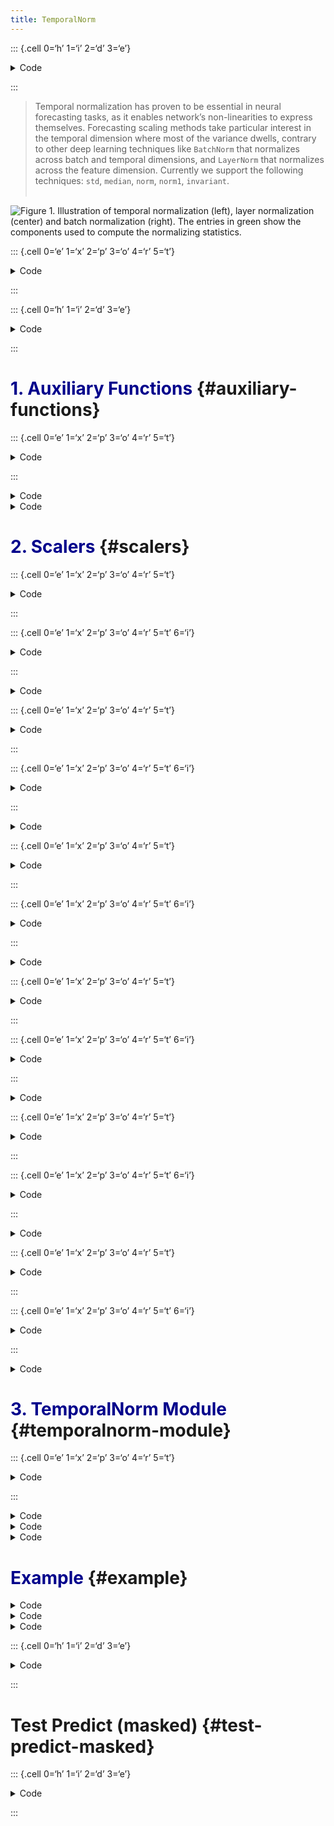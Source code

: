 ```yaml
---
title: TemporalNorm
---
```


::: {.cell 0=‘h’ 1=‘i’ 2=‘d’ 3=‘e’}

<details>
<summary>Code</summary>

``` python
%load_ext autoreload
%autoreload 2
```

</details>

:::

> Temporal normalization has proven to be essential in neural
> forecasting tasks, as it enables network’s non-linearities to express
> themselves. Forecasting scaling methods take particular interest in
> the temporal dimension where most of the variance dwells, contrary to
> other deep learning techniques like `BatchNorm` that normalizes across
> batch and temporal dimensions, and `LayerNorm` that normalizes across
> the feature dimension. Currently we support the following techniques:
> `std`, `median`, `norm`, `norm1`, `invariant`. <br><br>

![Figure 1. Illustration of temporal normalization (left), layer
normalization (center) and batch normalization (right). The entries in
green show the components used to compute the normalizing
statistics.](imgs_models/temporal_norm.png)

::: {.cell 0=‘e’ 1=‘x’ 2=‘p’ 3=‘o’ 4=‘r’ 5=‘t’}

<details>
<summary>Code</summary>

``` python
import torch
import torch.nn as nn
```

</details>

:::

::: {.cell 0=‘h’ 1=‘i’ 2=‘d’ 3=‘e’}

<details>
<summary>Code</summary>

``` python
from nbdev.showdoc import show_doc
import matplotlib.pyplot as plt

plt.rcParams["axes.grid"]=True
plt.rcParams['font.family'] = 'serif'
plt.rcParams["figure.figsize"] = (4,2)
```

</details>

:::

# <span style="color:DarkBlue"> 1. Auxiliary Functions </span> {#auxiliary-functions}

::: {.cell 0=‘e’ 1=‘x’ 2=‘p’ 3=‘o’ 4=‘r’ 5=‘t’}

<details>
<summary>Code</summary>

``` python
def masked_median(x, mask, dim=-1, keepdim=True):
    """ Masked Median

    Compute the median of tensor `x` along dim, ignoring values where 
    `mask` is False. `x` and `mask` need to be broadcastable.

    **Parameters:**<br>
    `x`: torch.Tensor to compute median of along `dim` dimension.<br>
    `mask`: torch Tensor bool with same shape as `x`, where `x` is valid and False
            where `x` should be masked. Mask should not be all False in any column of
            dimension dim to avoid NaNs from zero division.<br>
    `dim` (int, optional): Dimension to take median of. Defaults to -1.<br>
    `keepdim` (bool, optional): Keep dimension of `x` or not. Defaults to True.<br>

    **Returns:**<br>
    `x_median`: torch.Tensor with normalized values.
    """
    x_nan = x.float().masked_fill(mask<1, float("nan"))
    x_median, _ = x_nan.nanmedian(dim=dim, keepdim=keepdim)
    x_median = torch.nan_to_num(x_median, nan=0.0)
    return x_median

def masked_mean(x, mask, dim=-1, keepdim=True):
    """ Masked  Mean

    Compute the mean of tensor `x` along dimension, ignoring values where 
    `mask` is False. `x` and `mask` need to be broadcastable.

    **Parameters:**<br>
    `x`: torch.Tensor to compute mean of along `dim` dimension.<br>
    `mask`: torch Tensor bool with same shape as `x`, where `x` is valid and False
            where `x` should be masked. Mask should not be all False in any column of
            dimension dim to avoid NaNs from zero division.<br>
    `dim` (int, optional): Dimension to take mean of. Defaults to -1.<br>
    `keepdim` (bool, optional): Keep dimension of `x` or not. Defaults to True.<br>

    **Returns:**<br>
    `x_mean`: torch.Tensor with normalized values.
    """
    x_nan = x.float().masked_fill(mask<1, float("nan"))
    x_mean = x_nan.nanmean(dim=dim, keepdim=keepdim)
    x_mean = torch.nan_to_num(x_mean, nan=0.0)
    return x_mean
```

</details>

:::

<details>
<summary>Code</summary>

``` python
show_doc(masked_median, title_level=3)
```

</details>
<details>
<summary>Code</summary>

``` python
show_doc(masked_mean, title_level=3)
```

</details>

# <span style="color:DarkBlue"> 2. Scalers </span> {#scalers}

::: {.cell 0=‘e’ 1=‘x’ 2=‘p’ 3=‘o’ 4=‘r’ 5=‘t’}

<details>
<summary>Code</summary>

``` python
def minmax_scaler(x, mask, eps=1e-6, dim=-1):
    """ MinMax Scaler

    Standardizes temporal features by ensuring its range dweels between
    [0,1] range. This transformation is often used as an alternative 
    to the standard scaler. The scaled features are obtained as:

    $$\mathbf{z} = (\mathbf{x}_{[B,T,C]}-\mathrm{min}({\mathbf{x}})_{[B,1,C]})/
        (\mathrm{max}({\mathbf{x}})_{[B,1,C]}- \mathrm{min}({\mathbf{x}})_{[B,1,C]})$$

    **Parameters:**<br>
    `x`: torch.Tensor input tensor.<br>
    `mask`: torch Tensor bool, same dimension as `x`, indicates where `x` is valid and False
            where `x` should be masked. Mask should not be all False in any column of
            dimension dim to avoid NaNs from zero division.<br>
    `eps` (float, optional): Small value to avoid division by zero. Defaults to 1e-6.<br>
    `dim` (int, optional): Dimension over to compute min and max. Defaults to -1.<br>

    **Returns:**<br>
    `z`: torch.Tensor same shape as `x`, except scaled.
    """
    mask = mask.clone()
    mask[mask==0] = torch.inf
    mask[mask==1] = 0
    x_max = torch.max(torch.nan_to_num(x-mask,nan=-torch.inf), dim=dim, keepdim=True)[0]
    x_min = torch.min(torch.nan_to_num(x+mask,nan=torch.inf), dim=dim, keepdim=True)[0]
    x_max = x_max.type(x.dtype)
    x_min = x_min.type(x.dtype)

    # x_range and prevent division by zero
    x_range = x_max - x_min
    x_range[x_range==0] = 1.0
    x_range = x_range + eps

    z = (x - x_min) / x_range
    return z, x_min, x_range
```

</details>

:::

::: {.cell 0=‘e’ 1=‘x’ 2=‘p’ 3=‘o’ 4=‘r’ 5=‘t’ 6=‘i’}

<details>
<summary>Code</summary>

``` python
def inv_minmax_scaler(z, x_min, x_range):
    return z * x_range + x_min
```

</details>

:::

<details>
<summary>Code</summary>

``` python
show_doc(minmax_scaler, title_level=3)
```

</details>

::: {.cell 0=‘e’ 1=‘x’ 2=‘p’ 3=‘o’ 4=‘r’ 5=‘t’}

<details>
<summary>Code</summary>

``` python
def minmax1_scaler(x, mask, eps=1e-6, dim=-1):
    """ MinMax1 Scaler

    Standardizes temporal features by ensuring its range dweels between
    [-1,1] range. This transformation is often used as an alternative 
    to the standard scaler or classic Min Max Scaler. 
    The scaled features are obtained as:

    $$\mathbf{z} = 2 (\mathbf{x}_{[B,T,C]}-\mathrm{min}({\mathbf{x}})_{[B,1,C]})/ (\mathrm{max}({\mathbf{x}})_{[B,1,C]}- \mathrm{min}({\mathbf{x}})_{[B,1,C]})-1$$

    **Parameters:**<br>
    `x`: torch.Tensor input tensor.<br>
    `mask`: torch Tensor bool, same dimension as `x`, indicates where `x` is valid and False
            where `x` should be masked. Mask should not be all False in any column of
            dimension dim to avoid NaNs from zero division.<br>
    `eps` (float, optional): Small value to avoid division by zero. Defaults to 1e-6.<br>
    `dim` (int, optional): Dimension over to compute min and max. Defaults to -1.<br>

    **Returns:**<br>
    `z`: torch.Tensor same shape as `x`, except scaled.
    """
    # Mask values (set masked to -inf or +inf)
    mask = mask.clone()
    mask[mask==0] = torch.inf
    mask[mask==1] = 0
    x_max = torch.max(torch.nan_to_num(x-mask,nan=-torch.inf), dim=dim, keepdim=True)[0]
    x_min = torch.min(torch.nan_to_num(x+mask,nan=torch.inf), dim=dim, keepdim=True)[0]
    x_max = x_max.type(x.dtype)
    x_min = x_min.type(x.dtype)
    
    # x_range and prevent division by zero
    x_range = x_max - x_min
    x_range[x_range==0] = 1.0
    x_range = x_range + eps

    x = (x - x_min) / x_range
    z = x * (2) - 1
    return z, x_min, x_range
```

</details>

:::

::: {.cell 0=‘e’ 1=‘x’ 2=‘p’ 3=‘o’ 4=‘r’ 5=‘t’ 6=‘i’}

<details>
<summary>Code</summary>

``` python
def inv_minmax1_scaler(z, x_min, x_range):
    z = (z + 1) / 2
    return z * x_range + x_min
```

</details>

:::

<details>
<summary>Code</summary>

``` python
show_doc(minmax1_scaler, title_level=3)
```

</details>

::: {.cell 0=‘e’ 1=‘x’ 2=‘p’ 3=‘o’ 4=‘r’ 5=‘t’}

<details>
<summary>Code</summary>

``` python
def std_scaler(x, mask, dim=-1, eps=1e-6):
    """ Standard Scaler

    Standardizes features by removing the mean and scaling
    to unit variance along the `dim` dimension. 

    For example, for `base_windows` models, the scaled features are obtained as (with dim=1):

    $$\mathbf{z} = (\mathbf{x}_{[B,T,C]}-\\bar{\mathbf{x}}_{[B,1,C]})/\hat{\sigma}_{[B,1,C]}$$

    **Parameters:**<br>
    `x`: torch.Tensor.<br>
    `mask`: torch Tensor bool, same dimension as `x`, indicates where `x` is valid and False
            where `x` should be masked. Mask should not be all False in any column of
            dimension dim to avoid NaNs from zero division.<br>
    `eps` (float, optional): Small value to avoid division by zero. Defaults to 1e-6.<br>
    `dim` (int, optional): Dimension over to compute mean and std. Defaults to -1.<br>

    **Returns:**<br>
    `z`: torch.Tensor same shape as `x`, except scaled.
    """
    x_means = masked_mean(x=x, mask=mask, dim=dim)
    x_stds = torch.sqrt(masked_mean(x=(x-x_means)**2, mask=mask, dim=dim))
    
    # Protect against division by zero
    x_stds[x_stds==0] = 1.0
    x_stds = x_stds + eps

    z = (x - x_means) / x_stds
    return z, x_means, x_stds
```

</details>

:::

::: {.cell 0=‘e’ 1=‘x’ 2=‘p’ 3=‘o’ 4=‘r’ 5=‘t’ 6=‘i’}

<details>
<summary>Code</summary>

``` python
def inv_std_scaler(z, x_mean, x_std):
    return (z * x_std) + x_mean
```

</details>

:::

<details>
<summary>Code</summary>

``` python
show_doc(std_scaler, title_level=3)
```

</details>

::: {.cell 0=‘e’ 1=‘x’ 2=‘p’ 3=‘o’ 4=‘r’ 5=‘t’}

<details>
<summary>Code</summary>

``` python
def robust_scaler(x, mask, dim=-1, eps=1e-6):
    """ Robust Median Scaler

    Standardizes features by removing the median and scaling
    with the mean absolute deviation (mad) a robust estimator of variance.
    This scaler is particularly useful with noisy data where outliers can 
    heavily influence the sample mean / variance in a negative way.
    In these scenarios the median and amd give better results.
    
    For example, for `base_windows` models, the scaled features are obtained as (with dim=1):

    $$\mathbf{z} = (\mathbf{x}_{[B,T,C]}-\\textrm{median}(\mathbf{x})_{[B,1,C]})/\\textrm{mad}(\mathbf{x})_{[B,1,C]}$$
        
    $$\\textrm{mad}(\mathbf{x}) = \\frac{1}{N} \sum_{}|\mathbf{x} - \mathrm{median}(x)|$$

    **Parameters:**<br>
    `x`: torch.Tensor input tensor.<br>
    `mask`: torch Tensor bool, same dimension as `x`, indicates where `x` is valid and False
            where `x` should be masked. Mask should not be all False in any column of
            dimension dim to avoid NaNs from zero division.<br>
    `eps` (float, optional): Small value to avoid division by zero. Defaults to 1e-6.<br>
    `dim` (int, optional): Dimension over to compute median and mad. Defaults to -1.<br>

    **Returns:**<br>
    `z`: torch.Tensor same shape as `x`, except scaled.
    """
    x_median = masked_median(x=x, mask=mask, dim=dim)
    x_mad = masked_median(x=torch.abs(x-x_median), mask=mask, dim=dim)

    # Protect x_mad=0 values
    # Assuming normality and relationship between mad and std
    x_means = masked_mean(x=x, mask=mask, dim=dim)
    x_stds = torch.sqrt(masked_mean(x=(x-x_means)**2, mask=mask, dim=dim))  
    x_mad_aux = x_stds * 0.6744897501960817
    x_mad = x_mad * (x_mad>0) + x_mad_aux * (x_mad==0)
    
    # Protect against division by zero
    x_mad[x_mad==0] = 1.0
    x_mad = x_mad + eps

    z = (x - x_median) / x_mad
    return z, x_median, x_mad
```

</details>

:::

::: {.cell 0=‘e’ 1=‘x’ 2=‘p’ 3=‘o’ 4=‘r’ 5=‘t’ 6=‘i’}

<details>
<summary>Code</summary>

``` python
def inv_robust_scaler(z, x_median, x_mad):
    return z * x_mad + x_median
```

</details>

:::

<details>
<summary>Code</summary>

``` python
show_doc(robust_scaler, title_level=3)
```

</details>

::: {.cell 0=‘e’ 1=‘x’ 2=‘p’ 3=‘o’ 4=‘r’ 5=‘t’}

<details>
<summary>Code</summary>

``` python
def invariant_scaler(x, mask, dim=-1, eps=1e-6):
    """ Invariant Median Scaler

    Standardizes features by removing the median and scaling
    with the mean absolute deviation (mad) a robust estimator of variance.
    Aditionally it complements the transformation with the arcsinh transformation.

    For example, for `base_windows` models, the scaled features are obtained as (with dim=1):

    $$\mathbf{z} = (\mathbf{x}_{[B,T,C]}-\\textrm{median}(\mathbf{x})_{[B,1,C]})/\\textrm{mad}(\mathbf{x})_{[B,1,C]}$$

    $$\mathbf{z} = \\textrm{arcsinh}(\mathbf{z})$$

    **Parameters:**<br>
    `x`: torch.Tensor input tensor.<br>
    `mask`: torch Tensor bool, same dimension as `x`, indicates where `x` is valid and False
            where `x` should be masked. Mask should not be all False in any column of
            dimension dim to avoid NaNs from zero division.<br>
    `eps` (float, optional): Small value to avoid division by zero. Defaults to 1e-6.<br>
    `dim` (int, optional): Dimension over to compute median and mad. Defaults to -1.<br>

    **Returns:**<br>
    `z`: torch.Tensor same shape as `x`, except scaled.
    """
    x_median = masked_median(x=x, mask=mask, dim=dim)
    x_mad = masked_median(x=torch.abs(x-x_median), mask=mask, dim=dim)

    # Protect x_mad=0 values
    # Assuming normality and relationship between mad and std
    x_means = masked_mean(x=x, mask=mask, dim=dim)
    x_stds = torch.sqrt(masked_mean(x=(x-x_means)**2, mask=mask, dim=dim))        
    x_mad_aux = x_stds * 0.6744897501960817
    x_mad = x_mad * (x_mad>0) + x_mad_aux * (x_mad==0)

    # Protect against division by zero
    x_mad[x_mad==0] = 1.0
    x_mad = x_mad + eps
    
    z = torch.arcsinh((x - x_median) / x_mad)
    return z, x_median, x_mad
```

</details>

:::

::: {.cell 0=‘e’ 1=‘x’ 2=‘p’ 3=‘o’ 4=‘r’ 5=‘t’ 6=‘i’}

<details>
<summary>Code</summary>

``` python
def inv_invariant_scaler(z, x_median, x_mad):
    return torch.sinh(z) * x_mad + x_median
```

</details>

:::

<details>
<summary>Code</summary>

``` python
show_doc(invariant_scaler, title_level=3)
```

</details>

::: {.cell 0=‘e’ 1=‘x’ 2=‘p’ 3=‘o’ 4=‘r’ 5=‘t’}

<details>
<summary>Code</summary>

``` python
def identity_scaler(x, mask, dim=-1, eps=1e-6):
    """ Identity Scaler

    A placeholder identity scaler, that is argument insensitive.

    **Parameters:**<br>
    `x`: torch.Tensor input tensor.<br>
    `mask`: torch Tensor bool, same dimension as `x`, indicates where `x` is valid and False
            where `x` should be masked. Mask should not be all False in any column of
            dimension dim to avoid NaNs from zero division.<br>
    `eps` (float, optional): Small value to avoid division by zero. Defaults to 1e-6.<br>
    `dim` (int, optional): Dimension over to compute median and mad. Defaults to -1.<br>

    **Returns:**<br>
    `x`: original torch.Tensor `x`.
    """
    # Collapse dim dimension
    shape = list(x.shape)
    shape[dim] = 1

    x_shift = torch.zeros(shape)
    x_scale = torch.ones(shape)

    return x, x_shift, x_scale
```

</details>

:::

::: {.cell 0=‘e’ 1=‘x’ 2=‘p’ 3=‘o’ 4=‘r’ 5=‘t’ 6=‘i’}

<details>
<summary>Code</summary>

``` python
def inv_identity_scaler(z, x_shift, x_scale):
    return z
```

</details>

:::

<details>
<summary>Code</summary>

``` python
show_doc(identity_scaler, title_level=3)
```

</details>

# <span style="color:DarkBlue"> 3. TemporalNorm Module </span> {#temporalnorm-module}

::: {.cell 0=‘e’ 1=‘x’ 2=‘p’ 3=‘o’ 4=‘r’ 5=‘t’}

<details>
<summary>Code</summary>

``` python
class TemporalNorm(nn.Module):
    """ Temporal Normalization

    Standardization of the features is a common requirement for many 
    machine learning estimators, and it is commonly achieved by removing 
    the level and scaling its variance. The `TemporalNorm` module applies 
    temporal normalization over the batch of inputs as defined by the type of scaler.

    $$\mathbf{z}_{[B,T,C]} = \\textrm{Scaler}(\mathbf{x}_{[B,T,C]})$$

    **Parameters:**<br>
    `scaler_type`: str, defines the type of scaler used by TemporalNorm.
                    available [`identity`, `standard`, `robust`, `minmax`, `minmax1`, `invariant`].<br>
    `dim` (int, optional): Dimension over to compute scale and shift. Defaults to -1.<br>
    `eps` (float, optional): Small value to avoid division by zero. Defaults to 1e-6.<br>
                    
    """    
    def __init__(self, scaler_type='robust', dim=-1, eps=1e-6):
        super().__init__()
        scalers = {None: identity_scaler,
                   'identity': identity_scaler,
                   'standard': std_scaler,
                   'robust': robust_scaler,
                   'minmax': minmax_scaler,
                   'minmax1': minmax1_scaler,
                   'invariant':invariant_scaler,}
        inverse_scalers = {None: inv_identity_scaler,
                    'identity': inv_identity_scaler,
                    'standard': inv_std_scaler,
                    'robust': inv_robust_scaler,
                    'minmax': inv_minmax_scaler,
                    'minmax1': inv_minmax1_scaler,
                    'invariant': inv_invariant_scaler,}
        assert (scaler_type in scalers.keys()), f'{scaler_type} not defined'

        self.scaler = scalers[scaler_type]
        self.inverse_scaler = inverse_scalers[scaler_type]
        self.scaler_type = scaler_type
        self.dim = dim
        self.eps = eps

    #@torch.no_grad()
    def transform(self, x, mask):
        """ Center and scale the data.

        **Parameters:**<br>
        `x`: torch.Tensor shape [batch, time, channels].<br>
        `mask`: torch Tensor bool, shape  [batch, time] where `x` is valid and False
                where `x` should be masked. Mask should not be all False in any column of
                dimension dim to avoid NaNs from zero division.<br>
        
        **Returns:**<br>
        `z`: torch.Tensor same shape as `x`, except scaled.        
        """
        z, x_shift, x_scale = self.scaler(x=x, mask=mask, dim=self.dim, eps=self.eps)
        self.x_shift = x_shift
        self.x_scale = x_scale
        return z

    #@torch.no_grad()
    def inverse_transform(self, z, x_shift=None, x_scale=None):
        """ Scale back the data to the original representation.

        **Parameters:**<br>
        `z`: torch.Tensor shape [batch, time, channels], scaled.<br>

        **Returns:**<br>
        `x`: torch.Tensor original data.
        """
        if x_shift is None:
            x_shift = self.x_shift
        if x_scale is None:
            x_scale = self.x_scale

        x = self.inverse_scaler(z, x_shift, x_scale)
        return x
```

</details>

:::

<details>
<summary>Code</summary>

``` python
show_doc(TemporalNorm, name='TemporalNorm', title_level=3)
```

</details>
<details>
<summary>Code</summary>

``` python
show_doc(TemporalNorm.transform, title_level=3)
```

</details>
<details>
<summary>Code</summary>

``` python
show_doc(TemporalNorm.inverse_transform, title_level=3)
```

</details>

# <span style="color:DarkBlue"> Example </span> {#example}

<details>
<summary>Code</summary>

``` python
import numpy as np
```

</details>
<details>
<summary>Code</summary>

``` python
# Declare synthetic batch to normalize
x1 = 10**0 * np.arange(36)[:, None]
x2 = 10**1 * np.arange(36)[:, None]

np_x = np.concatenate([x1, x2], axis=1)
np_x = np.repeat(np_x[None, :,:], repeats=2, axis=0)
np_x[0,:,:] = np_x[0,:,:] + 100

np_mask = np.ones(np_x.shape)
np_mask[:, -12:, :] = 0

print(f'x.shape [batch, time, features]={np_x.shape}')
print(f'mask.shape [batch, time, features]={np_mask.shape}')
```

</details>
<details>
<summary>Code</summary>

``` python
# Validate scalers
x = 1.0*torch.tensor(np_x)
mask = torch.tensor(np_mask)
scaler = TemporalNorm(scaler_type='standard', dim=1)
x_scaled = scaler.transform(x=x, mask=mask)
x_recovered = scaler.inverse_transform(x_scaled)

plt.plot(x[0,:,0], label='x1', color='#78ACA8')
plt.plot(x[0,:,1], label='x2',  color='#E3A39A')
plt.title('Before TemporalNorm')
plt.xlabel('Time')
plt.legend()
plt.show()

plt.plot(x_scaled[0,:,0], label='x1', color='#78ACA8')
plt.plot(x_scaled[0,:,1]+0.1, label='x2+0.1', color='#E3A39A')
plt.title(f'TemporalNorm \'{scaler.scaler_type}\' ')
plt.xlabel('Time')
plt.legend()
plt.show()

plt.plot(x_recovered[0,:,0], label='x1', color='#78ACA8')
plt.plot(x_recovered[0,:,1], label='x2', color='#E3A39A')
plt.title('Recovered')
plt.xlabel('Time')
plt.legend()
plt.show()
```

</details>

::: {.cell 0=‘h’ 1=‘i’ 2=‘d’ 3=‘e’}

<details>
<summary>Code</summary>

``` python
# Validate scalers
for scaler_type in [None, 'identity', 'standard', 'robust', 'minmax', 'minmax1', 'invariant']:
    x = 1.0*torch.tensor(np_x)
    mask = torch.tensor(np_mask)
    scaler = TemporalNorm(scaler_type=scaler_type, dim=1)
    x_scaled = scaler.transform(x=x, mask=mask)
    x_recovered = scaler.inverse_transform(x_scaled)
    assert torch.allclose(x, x_recovered, atol=1e-5), f'Recovered data is not the same as original with {scaler_type}'
```

</details>

:::

# Test Predict (masked) {#test-predict-masked}

::: {.cell 0=‘h’ 1=‘i’ 2=‘d’ 3=‘e’}

<details>
<summary>Code</summary>

``` python
import pandas as pd

from neuralforecast import NeuralForecast
from neuralforecast.models import NHITS
from neuralforecast.utils import AirPassengersDF as Y_df

model = NHITS(h=12,
              input_size=12*2,
              max_steps=1,
              windows_batch_size=None, 
              n_freq_downsample=[1,1,1],
              scaler_type='minmax')

nf = NeuralForecast(models=[model], freq='M')
nf.fit(df=Y_df)
Y_hat = nf.predict(df=Y_df)
assert pd.isnull(Y_hat).sum().sum() == 0, 'Predictions should not have NaNs'
```

</details>

:::

